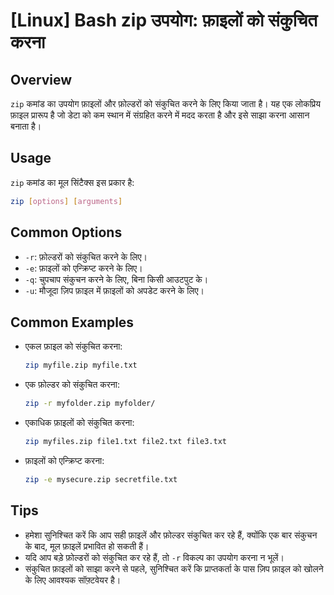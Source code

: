 # [Linux] Bash zip उपयोग: फ़ाइलों को संकुचित करना

## Overview
`zip` कमांड का उपयोग फ़ाइलों और फ़ोल्डरों को संकुचित करने के लिए किया जाता है। यह एक लोकप्रिय फ़ाइल प्रारूप है जो डेटा को कम स्थान में संग्रहित करने में मदद करता है और इसे साझा करना आसान बनाता है।

## Usage
`zip` कमांड का मूल सिंटैक्स इस प्रकार है:

```bash
zip [options] [arguments]
```

## Common Options
- `-r`: फ़ोल्डरों को संकुचित करने के लिए।
- `-e`: फ़ाइलों को एन्क्रिप्ट करने के लिए।
- `-q`: चुपचाप संकुचन करने के लिए, बिना किसी आउटपुट के।
- `-u`: मौजूदा ज़िप फ़ाइल में फ़ाइलों को अपडेट करने के लिए।

## Common Examples
- एकल फ़ाइल को संकुचित करना:
    ```bash
    zip myfile.zip myfile.txt
    ```

- एक फ़ोल्डर को संकुचित करना:
    ```bash
    zip -r myfolder.zip myfolder/
    ```

- एकाधिक फ़ाइलों को संकुचित करना:
    ```bash
    zip myfiles.zip file1.txt file2.txt file3.txt
    ```

- फ़ाइलों को एन्क्रिप्ट करना:
    ```bash
    zip -e mysecure.zip secretfile.txt
    ```

## Tips
- हमेशा सुनिश्चित करें कि आप सही फ़ाइलें और फ़ोल्डर संकुचित कर रहे हैं, क्योंकि एक बार संकुचन के बाद, मूल फ़ाइलें प्रभावित हो सकती हैं।
- यदि आप बड़े फ़ोल्डरों को संकुचित कर रहे हैं, तो `-r` विकल्प का उपयोग करना न भूलें।
- संकुचित फ़ाइलों को साझा करने से पहले, सुनिश्चित करें कि प्राप्तकर्ता के पास ज़िप फ़ाइल को खोलने के लिए आवश्यक सॉफ़्टवेयर है।